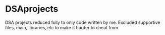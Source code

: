# DSAprojects
DSA projects reduced fully to only code written by me.
Excluded supportive files, main, libraries, etc to make it harder to cheat from
